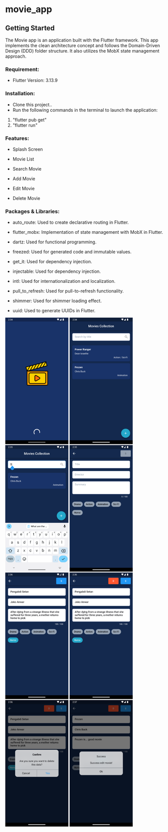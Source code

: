 # movie_app

## Getting Started

The Movie app is an application built with the Flutter framework. This app implements the clean architecture concept and follows the Domain-Driven Design (DDD) folder structure. It also utilizes the MobX state management approach.

### Requirement:
* Flutter Version: 3.13.9

### Installation:
* Clone this project..
* Run the following commands in the terminal to launch the application:
 1. "flutter pub get"
 2. "flutter run"

### Features:
* Splash Screen

* Movie List

* Search Movie

* Add Movie

* Edit Movie

* Delete Movie

### Packages & Libraries:
* auto_route: Used to create declarative routing in Flutter.

* flutter_mobx: Implementation of state management with MobX in Flutter.

* dartz: Used for functional programming.

* freezed: Used for generated code and immutable values.

* get_it: Used for dependency injection.

* injectable: Used for dependency injection.

* intl: Used for internationalization and localization.

* pull_to_refresh: Used for pull-to-refresh functionality.

* shimmer: Used for shimmer loading effect.

* uuid: Used to generate UUIDs in Flutter.


<img src="ss1.png" width="200">  <img src="ss2.png" width="200">  <img src="ss3.png" width="200">  <img src="ss4.png" width="200">  <img src="ss5.png" width="200">  <img src="ss6.png" width="200">  <img src="ss7.png" width="200">  <img src="ss8.png" width="200">  
